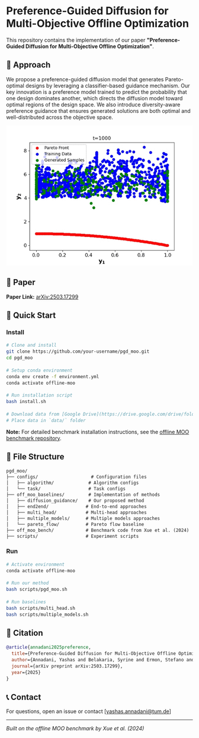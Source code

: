 # Preference-Guided Diffusion for Multi-Objective Offline Optimization

This repository contains the implementation of our paper **"Preference-Guided Diffusion for Multi-Objective Offline Optimization"**.

## 🎯 Approach

We propose a preference-guided diffusion model that generates Pareto-optimal designs by leveraging a classifier-based guidance mechanism. Our key innovation is a preference model trained to predict the probability that one design dominates another, which directs the diffusion model toward optimal regions of the design space. We also introduce diversity-aware preference guidance that ensures generated solutions are both optimal and well-distributed across the objective space.

![Preference-Guided Diffusion](figs/cond_gif.gif)

## 📄 Paper
**Paper Link:** [arXiv:2503.17299](https://arxiv.org/abs/2503.17299)

## 🚀 Quick Start

### Install
```bash
# Clone and install
git clone https://github.com/your-username/pgd_moo.git
cd pgd_moo

# Setup conda environment
conda env create -f environment.yml
conda activate offline-moo

# Run installation script
bash install.sh

# Download data from [Google Drive](https://drive.google.com/drive/folders/1SvU-p4Q5KAjPlHrDJ0VGiU2Te_v9g3rT?usp=drive_link)
# Place data in `data/` folder
```

**Note:** For detailed benchmark installation instructions, see the [offline MOO benchmark repository](https://github.com/lamda-bbo/offline-moo).

## 📁 File Structure
```
pgd_moo/
├── configs/                    # Configuration files
│   ├── algorithm/             # Algorithm configs
│   └── task/                  # Task configs
├── off_moo_baselines/         # Implementation of methods
│   ├── diffusion_guidance/    # Our proposed method
│   ├── end2end/              # End-to-end approaches
│   ├── multi_head/           # Multi-head approaches
│   ├── multiple_models/      # Multiple models approaches
│   └── pareto_flow/          # Pareto flow baseline
├── off_moo_bench/            # Benchmark code from Xue et al. (2024)
├── scripts/                  # Experiment scripts
```

### Run
```bash
# Activate environment
conda activate offline-moo

# Run our method
bash scripts/pgd_moo.sh

# Run baselines
bash scripts/multi_head.sh
bash scripts/multiple_models.sh
```


## 🤝 Citation
```bibtex
@article{annadani2025preference,
  title={Preference-Guided Diffusion for Multi-Objective Offline Optimization},
  author={Annadani, Yashas and Belakaria, Syrine and Ermon, Stefano and Bauer, Stefan and Engelhardt, Barbara E},
  journal={arXiv preprint arXiv:2503.17299},
  year={2025}
}
```

## 📞 Contact
For questions, open an issue or contact [yashas.annadani@tum.de]

---
*Built on the offline MOO benchmark by Xue et al. (2024)*
